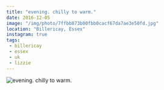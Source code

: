 ```yaml
---
title: "evening. chilly to warm."
date: 2016-12-05
image: "/img/photo/7ffbb873b00fbb0cacf67da7ae3e50fd.jpg"
location: "Billericay, Essex"
instagram: true
tags:
 - billericay
 - essex
 - uk
 - lizzie
---
```


![evening. chilly to warm.](/img/photo/7ffbb873b00fbb0cacf67da7ae3e50fd.jpg)
